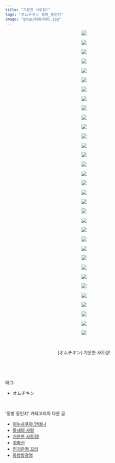 ```yaml
---
title: "기운찬 사토링!"
tags: "オムチキン 동방_동인지"
image: "ghap/898/001.jpg"
---
```

<div class="article">
<p style="text-align: center; clear: none; float: none;"><img src="{{ site.nasurl }}/ghap/898/001.jpg"/></p>
<p style="text-align: center; clear: none; float: none;"><img src="{{ site.nasurl }}/ghap/898/002.jpg"/></p>
<p style="text-align: center; clear: none; float: none;"><img src="{{ site.nasurl }}/ghap/898/003.jpg"/></p>
<p style="text-align: center; clear: none; float: none;"><img src="{{ site.nasurl }}/ghap/898/004.jpg"/></p>
<p style="text-align: center; clear: none; float: none;"><img src="{{ site.nasurl }}/ghap/898/005.jpg"/></p>
<p style="text-align: center; clear: none; float: none;"><img src="{{ site.nasurl }}/ghap/898/006.jpg"/></p>
<p style="text-align: center; clear: none; float: none;"><img src="{{ site.nasurl }}/ghap/898/007.jpg"/></p>
<p style="text-align: center; clear: none; float: none;"><img src="{{ site.nasurl }}/ghap/898/008.jpg"/></p>
<p style="text-align: center; clear: none; float: none;"><img src="{{ site.nasurl }}/ghap/898/009.jpg"/></p>
<p style="text-align: center; clear: none; float: none;"><img src="{{ site.nasurl }}/ghap/898/010.jpg"/></p>
<p style="text-align: center; clear: none; float: none;"><img src="{{ site.nasurl }}/ghap/898/011.jpg"/></p>
<p style="text-align: center; clear: none; float: none;"><img src="{{ site.nasurl }}/ghap/898/012.jpg"/></p>
<p style="text-align: center; clear: none; float: none;"><img src="{{ site.nasurl }}/ghap/898/013.jpg"/></p>
<p style="text-align: center; clear: none; float: none;"><img src="{{ site.nasurl }}/ghap/898/014.jpg"/></p>
<p style="text-align: center; clear: none; float: none;"><img src="{{ site.nasurl }}/ghap/898/015.jpg"/></p>
<p style="text-align: center; clear: none; float: none;"><img src="{{ site.nasurl }}/ghap/898/016.jpg"/></p>
<p style="text-align: center; clear: none; float: none;"><img src="{{ site.nasurl }}/ghap/898/017.jpg"/></p>
<p style="text-align: center; clear: none; float: none;"><img src="{{ site.nasurl }}/ghap/898/018.jpg"/></p>
<p style="text-align: center; clear: none; float: none;"><img src="{{ site.nasurl }}/ghap/898/019.jpg"/></p>
<p style="text-align: center; clear: none; float: none;"><img src="{{ site.nasurl }}/ghap/898/020.jpg"/></p>
<p style="text-align: center; clear: none; float: none;"><img src="{{ site.nasurl }}/ghap/898/021.jpg"/></p>
<p style="text-align: center; clear: none; float: none;"><img src="{{ site.nasurl }}/ghap/898/022.jpg"/></p>
<p style="text-align: center; clear: none; float: none;"><img src="{{ site.nasurl }}/ghap/898/023.jpg"/></p>
<p style="text-align: center; clear: none; float: none;"><img src="{{ site.nasurl }}/ghap/898/024.jpg"/></p>
<p style="text-align: center; clear: none; float: none;"><img src="{{ site.nasurl }}/ghap/898/025.jpg"/></p>
<p style="text-align: center; clear: none; float: none;"><img src="{{ site.nasurl }}/ghap/898/026.jpg"/></p>
<p style="text-align: center; clear: none; float: none;"><img src="{{ site.nasurl }}/ghap/898/027.jpg"/></p>
<p style="text-align: center; clear: none; float: none;"><img src="{{ site.nasurl }}/ghap/898/028.jpg"/></p>
<p style="text-align: center; clear: none; float: none;"><img src="{{ site.nasurl }}/ghap/898/029.jpg"/></p>
<p style="text-align: center; clear: none; float: none;"><img src="{{ site.nasurl }}/ghap/898/030.jpg"/></p>
<p style="text-align: center; clear: none; float: none;"><img src="{{ site.nasurl }}/ghap/898/031.jpg"/></p>
<p style="text-align: center; clear: none; float: none;"><img src="{{ site.nasurl }}/ghap/898/032.jpg"/></p>
<p style="text-align: center; clear: none; float: none;"><img src="{{ site.nasurl }}/ghap/898/033.jpg"/></p>
<p style="text-align: center; clear: none; float: none;"><br/></p>
<p style="text-align: center; clear: none; float: none;">[オムチキン] 기운찬 사토링!</p>
<p><br/></p>
</div><br/>
<div class="tagTrail">
<p>태그: </p>
<ul>
<li>オムチキン</li>
</ul>
</div><br/>
<div class="another">
<p>'동방 동인지' 카테고리의 다른 글</p>
<ul>
<li><a href="/2016-07-17-ghap_900">이누사쿠야 안테나</a></li>
<li><a href="/2016-07-17-ghap_899">틈새의 사람</a></li>
<li><a href="/2016-07-17-ghap_898">기운찬 사토링!</a></li>
<li><a href="/2016-07-17-ghap_897">귀화신</a></li>
<li><a href="/2016-07-17-ghap_896">인기만점 꼬리</a></li>
<li><a href="/2016-07-17-ghap_895">동방방광염</a></li>
</ul>
</div><br/>
<div class="cb_module cb_fluid">
<div class="cb_wrt cb_profile">
</div><!-- commentList close -->
</div><br/>
